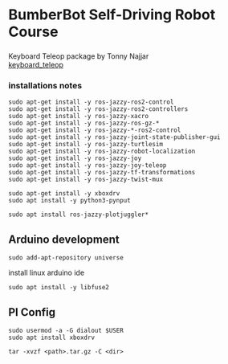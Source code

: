 # BumberBot Self-Driving Robot Course
###
Keyboard Teleop package by Tonny Najjar  
[keyboard_teleop](https://github.com/tonynajjar/keyboard_teleop)

### installations notes
```
sudo apt-get install -y ros-jazzy-ros2-control
sudo apt-get install -y ros-jazzy-ros2-controllers
sudo apt-get install -y ros-jazzy-xacro
sudo apt-get install -y ros-jazzy-ros-gz-*
sudo apt-get install -y ros-jazzy-*-ros2-control
sudo apt-get install -y ros-jazzy-joint-state-publisher-gui
sudo apt-get install -y ros-jazzy-turtlesim
sudo apt-get install -y ros-jazzy-robot-localization
sudo apt-get install -y ros-jazzy-joy
sudo apt-get install -y ros-jazzy-joy-teleop
sudo apt-get install -y ros-jazzy-tf-transformations
sudo apt-get install -y ros-jazzy-twist-mux
```
```
sudo apt-get install -y xboxdrv
sudo apt install -y python3-pynput
```
```
sudo apt install ros-jazzy-plotjuggler*
```
## Arduino development
```
sudo add-apt-repository universe
```
install linux arduino ide
```
sudo apt install -y libfuse2
```
## PI Config
```
sudo usermod -a -G dialout $USER
sudo apt install xboxdrv

tar -xvzf <path>.tar.gz -C <dir>
```
